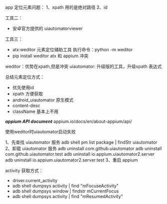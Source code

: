 app 定位元素问题：
1、xpath 用的是绝对路径
2、id 

工具二：
- 安卓官方提供的 uiautomatorviewer

工具三：
- atx:weditor 元素定位辅助工具  执行命令：python -m weditor
- pip install weditor
atx 和 appium 冲突

weditor：优势在xpath,但是冲突
uiautomator: 升级版的工具，升级xpath 表达式

总结元素定位方式：
- 优先使用id
- xpath 方便获取
- android_uiautomator 原生模式
- content-desc 
- className 基本上不用

***appium API document***
appium.io/docs/en/about-appium/api/

使用weditor时uiautomator启动失败

1、先查找 uiautomator 服务
adb shell pm list package | findStr uiautomator
2、卸载 uiautomator 服务
adb uninstall com.github.uiautomator
adb uninstall com.github.uiautomator.test
adb uninstall io.appium.uiautomator2.server
adb uninstall io.appium.uiautomator2.server.test
3、重启 appium

activity 获取方式：
- driver.current_activity
- adb shell dumpsys activity | find "mFocuseActivity"
- adb shell dumpsys window | findstr mCurrentFocus
- adb shell dumpsys activity | find "mResumedActivity"